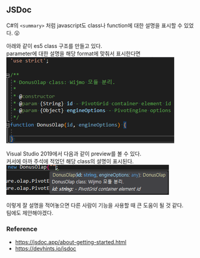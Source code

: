 ## JSDoc

C#의 `<summary>` 처럼 javascript도 class나 function에 대한 설명을 표시할 수 있었다. 😮  

아래와 같이 es5 class 구조를 만들고 있다.  
parameter에 대한 설명을 해당 format에 맞춰서 표시한다면  
![](./images/comment.png)

Visual Studio 2019에서 다음과 같이 preview를 볼 수 있다.  
커서에 아까 주석에 적었던 해당 class의 설명이 표시된다.  
![](./images/preview.png)

이렇게 잘 설명을 적어놓으면 다른 사람이 기능을 사용할 때 큰 도움이 될 것 같다.  
팀에도 제안해야겠다.

### Reference
- https://jsdoc.app/about-getting-started.html
- https://devhints.io/jsdoc